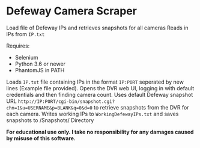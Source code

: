 # Defeway Camera Scraper
Load file of Defeway IPs and retrieves snapshots for all cameras 
Reads in IPs from `IP.txt`

Requires:
- Selenium 
- Python 3.6 or newer
- PhantomJS in PATH

Loads `IP.txt` file containing IPs in the format `IP:PORT` seperated by new lines (Example file provided). Opens the DVR web UI, logging in with default credentials and then finding camera count. Uses default Defeway snapshot URL `http://IP:PORT/cgi-bin/snapshot.cgi?chn=1&u=USERNAME&p=BLANK&q=0&d=0` to retrieve snapshots from the DVR for each camera. Writes working IPs to `WorkingDefewayIPs.txt` and saves snapshots to /Snapshots/ Directory

**For educational use only. I take no responsibility for any damages caused by misuse of this software.** 
